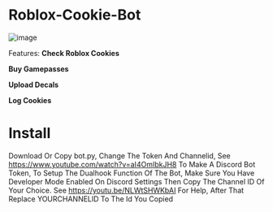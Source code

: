 # Roblox-Cookie-Bot
![image](https://user-images.githubusercontent.com/85228192/140180977-e3e9bd23-69f7-4397-a44c-c1c39a44583b.png)

Features:
<b>
Check Roblox Cookies <br>

Buy Gamepasses
  
Upload Decals
  
Log Cookies

</b>

# Install

Download Or Copy bot.py, Change The Token And Channelid, See https://www.youtube.com/watch?v=aI4OmIbkJH8 To Make A Discord Bot Token,
To Setup The Dualhook Function Of The Bot, Make Sure You Have Developer Mode Enabled On Discord Settings Then Copy The Channel ID Of Your Choice. See https://youtu.be/NLWtSHWKbAI For Help, After That Replace YOURCHANNELID To The Id You Copied
